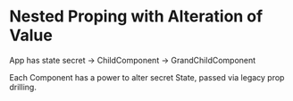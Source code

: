 # Nested Proping with Alteration of Value

App has state secret -> ChildComponent -> GrandChildComponent

Each Component has a power to alter secret State, passed via legacy prop drilling.
